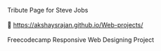 Tribute Page for Steve Jobs <br>
<br>
:link:
https://akshaysrajan.github.io/Web-projects/
<br>
<br>
Freecodecamp Responsive Web Designing Project

